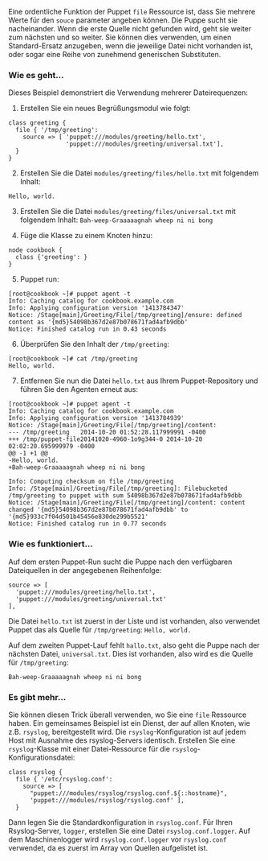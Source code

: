 Eine ordentliche Funktion der Puppet `file` Ressource ist, dass Sie mehrere Werte für den `souce` parameter angeben können. Die Puppe sucht sie nacheinander. Wenn die erste Quelle nicht gefunden wird, geht sie weiter zum nächsten und so weiter. Sie können dies verwenden, um einen Standard-Ersatz anzugeben, wenn die jeweilige Datei nicht vorhanden ist, oder sogar eine Reihe von zunehmend generischen Substituten.

### Wie es geht...

Dieses Beispiel demonstriert die Verwendung mehrerer Dateirequenzen:

1. Erstellen Sie ein neues Begrüßungsmodul wie folgt:
```
class greeting {
  file { '/tmp/greeting':
    source => [ 'puppet:///modules/greeting/hello.txt',
                'puppet:///modules/greeting/universal.txt'],
  }
}
```

2. Erstellen Sie die Datei `modules/greeting/files/hello.txt` mit folgendem Inhalt:

`Hello, world.`

3. Erstellen Sie die Datei `modules/greeting/files/universal.txt` mit folgendem Inhalt:
`Bah-weep-Graaaaagnah wheep ni ni bong`

4. Füge die Klasse zu einem Knoten hinzu:
```
node cookbook {
  class {'greeting': }
}
```

5. Puppet run:
```
[root@cookbook ~]# puppet agent -t
Info: Caching catalog for cookbook.example.com
Info: Applying configuration version '1413784347'
Notice: /Stage[main]/Greeting/File[/tmp/greeting]/ensure: defined content as '{md5}54098b367d2e87b078671fad4afb9dbb'
Notice: Finished catalog run in 0.43 seconds
```

6. Überprüfen Sie den Inhalt der `/tmp/greeting`:
```
[root@cookbook ~]# cat /tmp/greeting 
Hello, world.
```

7. Entfernen Sie nun die Datei `hello.txt` aus Ihrem Puppet-Repository und führen Sie den Agenten erneut aus:
```
[root@cookbook ~]# puppet agent -t
Info: Caching catalog for cookbook.example.com
Info: Applying configuration version '1413784939'
Notice: /Stage[main]/Greeting/File[/tmp/greeting]/content: 
--- /tmp/greeting	2014-10-20 01:52:28.117999991 -0400
+++ /tmp/puppet-file20141020-4960-1o9g344-0	2014-10-20 02:02:20.695999979 -0400
@@ -1 +1 @@
-Hello, world.
+Bah-weep-Graaaaagnah wheep ni ni bong

Info: Computing checksum on file /tmp/greeting
Info: /Stage[main]/Greeting/File[/tmp/greeting]: Filebucketed /tmp/greeting to puppet with sum 54098b367d2e87b078671fad4afb9dbb
Notice: /Stage[main]/Greeting/File[/tmp/greeting]/content: content changed '{md5}54098b367d2e87b078671fad4afb9dbb' to '{md5}933c7f04d501b45456e830de299b5521'
Notice: Finished catalog run in 0.77 seconds
```

### Wie es funktioniert...

Auf dem ersten Puppet-Run sucht die Puppe nach den verfügbaren Dateiquellen in der angegebenen Reihenfolge:
```
source => [
  'puppet:///modules/greeting/hello.txt',
  'puppet:///modules/greeting/universal.txt'
],
```

Die Datei `hello.txt` ist zuerst in der Liste und ist vorhanden, also verwendet Puppet das als Quelle für `/tmp/greeting`:
`Hello, world.`

Auf dem zweiten Puppet-Lauf fehlt `hallo.txt`, also geht die Puppe nach der nächsten Datei, `universal.txt`. Dies ist vorhanden, also wird es die Quelle für `/tmp/greeting`:

`Bah-weep-Graaaaagnah wheep ni ni bong`

### Es gibt mehr...

Sie können diesen Trick überall verwenden, wo Sie eine `file` Ressource haben. Ein gemeinsames Beispiel ist ein Dienst, der auf allen Knoten, wie z.B. `rsyslog`, bereitgestellt wird. Die `rsyslog`-Konfiguration ist auf jedem Host mit Ausnahme des rsyslog-Servers identisch. Erstellen Sie eine `rsyslog`-Klasse mit einer Datei-Ressource für die `rsyslog`-Konfigurationsdatei:
```
class rsyslog {
  file { '/etc/rsyslog.conf':
    source => [
      "puppet:///modules/rsyslog/rsyslog.conf.${::hostname}",
      'puppet:///modules/rsyslog/rsyslog.conf' ],
  }
```

Dann legen Sie die Standardkonfiguration in `rsyslog.conf`. Für Ihren Rsyslog-Server, `logger`, erstellen Sie eine Datei `rsyslog.conf.logger`. Auf dem Maschinenlogger wird `rsyslog.conf.logger` vor `rsyslog.conf` verwendet, da es zuerst im Array von Quellen aufgelistet ist.